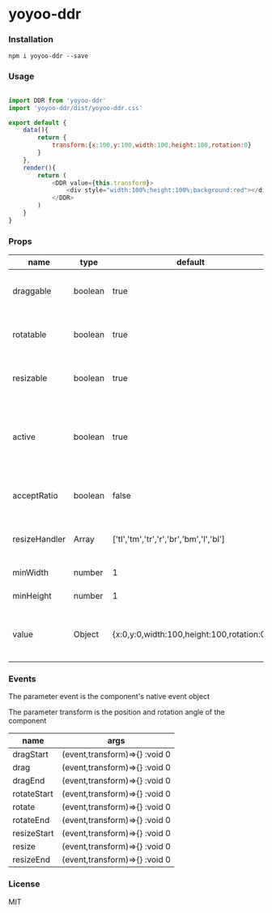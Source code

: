 # yoyoo-ddr


### Installation
```
npm i yoyoo-ddr --save
```


### Usage
```javascript

import DDR from 'yoyoo-ddr'
import 'yoyoo-ddr/dist/yoyoo-ddr.css'

export default {
    data(){
        return {
            transform:{x:100,y:100,width:100,height:100,rotation:0}
        }
    },
    render(){
        return (
            <DDR value={this.transform}>
                <div style="width:100%;height:100%;background:red"></div>
            </DDR>
        )
    }
}

```

### Props

name | type | default | desc
---- | ---   | --- | ---
draggable | boolean | true | Whether the component can be dragged |
rotatable | boolean | true | Whether the component can be rotated |
resizable | boolean | true | Whether the component can be resized |
active | boolean | true | Whether the component is selected, it can only be operated after it is selected|
acceptRatio | boolean | false  | Whether to limit the ratio when resizing
resizeHandler | Array | ['tl','tm','tr','r','br','bm','l','bl']|Set the direction that can be resized
minWidth | number | 1 | Minimum width
minHeight | number | 1| Minimum height
value | Object | {x:0,y:0,width:100,height:100,rotation:0} | Controls the position, size, and rotation of components

### Events
The parameter event is the component's native event object

The parameter transform is the position and rotation angle of the component

name | args
---|---
dragStart | (event,transform)=>{} :void 0
drag | (event,transform)=>{} :void 0
dragEnd | (event,transform)=>{} :void 0
rotateStart | (event,transform)=>{} :void 0
rotate | (event,transform)=>{} :void 0
rotateEnd | (event,transform)=>{} :void 0
resizeStart | (event,transform)=>{} :void 0
resize | (event,transform)=>{} :void 0
resizeEnd | (event,transform)=>{} :void 0










### License
MIT

